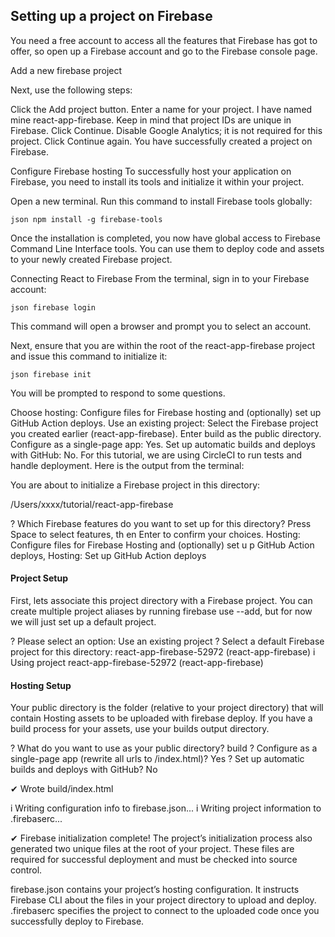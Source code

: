 ## Setting up a project on Firebase
You need a free account to access all the features that Firebase has got to offer, so open up a Firebase account and go to the Firebase console page.

Add a new firebase project

Next, use the following steps:

Click the Add project button.
Enter a name for your project. I have named mine react-app-firebase. Keep in mind that project IDs are unique in Firebase.
Click Continue.
Disable Google Analytics; it is not required for this project.
Click Continue again.
You have successfully created a project on Firebase.

Configure Firebase hosting
To successfully host your application on Firebase, you need to install its tools and initialize it within your project.

Open a new terminal. Run this command to install Firebase tools globally:

```json npm install -g firebase-tools ```

Once the installation is completed, you now have global access to Firebase Command Line Interface tools. You can use them to deploy code and assets to your newly created Firebase project.

Connecting React to Firebase
From the terminal, sign in to your Firebase account:

```json firebase login ```

This command will open a browser and prompt you to select an account.

Next, ensure that you are within the root of the react-app-firebase project and issue this command to initialize it:

```json firebase init ```

You will be prompted to respond to some questions.

Choose hosting: Configure files for Firebase hosting and (optionally) set up GitHub Action deploys.
Use an existing project: Select the Firebase project you created earlier (react-app-firebase).
Enter build as the public directory.
Configure as a single-page app: Yes.
Set up automatic builds and deploys with GitHub: No. For this tutorial, we are using CircleCI to run tests and handle deployment.
Here is the output from the terminal:

You are about to initialize a Firebase project in this directory:
    
  /Users/xxxx/tutorial/react-app-firebase
    
? Which Firebase features do you want to set up for this directory? Press Space to select features, th
en Enter to confirm your choices. Hosting: Configure files for Firebase Hosting and (optionally) set u
p GitHub Action deploys, Hosting: Set up GitHub Action deploys
    
#### Project Setup
    
First, lets associate this project directory with a Firebase project.
You can create multiple project aliases by running firebase use --add, 
but for now we will just set up a default project.
    
? Please select an option: Use an existing project
? Select a default Firebase project for this directory: react-app-firebase-52972 (react-app-firebase)
i  Using project react-app-firebase-52972 (react-app-firebase)
    
#### Hosting Setup
    
Your public directory is the folder (relative to your project directory) that
will contain Hosting assets to be uploaded with firebase deploy. If you
have a build process for your assets, use your builds output directory.
    
? What do you want to use as your public directory? build
? Configure as a single-page app (rewrite all urls to /index.html)? Yes
? Set up automatic builds and deploys with GitHub? No

✔  Wrote build/index.html
    
i  Writing configuration info to firebase.json...
i  Writing project information to .firebaserc...
    
✔  Firebase initialization complete!
The project’s initialization process also generated two unique files at the root of your project. These files are required for successful deployment and must be checked into source control.

firebase.json contains your project’s hosting configuration. It instructs Firebase CLI about the files in your project directory to upload and deploy.
.firebaserc specifies the project to connect to the uploaded code once you successfully deploy to Firebase.

